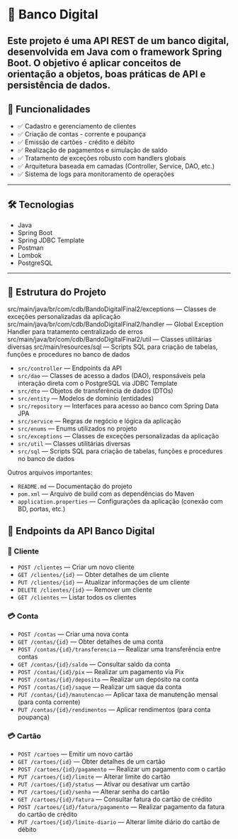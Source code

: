 # 📌 Banco Digital

Este projeto é uma API REST de um banco digital, desenvolvida em Java com o framework Spring Boot.
O objetivo é aplicar conceitos de orientação a objetos, boas práticas de API e persistência de dados.
---

## 🚀 Funcionalidades

- ✅ Cadastro e gerenciamento de clientes
- ✅ Criação de contas - corrente e poupança
- ✅ Emissão de cartões - crédito e débito
- ✅ Realização de pagamentos e simulação de saldo
- ✅ Tratamento de exceções robusto com handlers globais
- ✅ Arquitetura baseada em camadas (Controller, Service, DAO, etc.)
- ✅ Sistema de logs para monitoramento de operações
---

## 🛠️ Tecnologias

- Java  
- Spring Boot
- Spring JDBC Template 
- Postman
- Lombok
- PostgreSQL
---

## 📂 Estrutura do Projeto

src/main/java/br/com/cdb/BandoDigitalFinal2/exceptions — Classes de exceções personalizadas da aplicação
src/main/java/br/com/cdb/BandoDigitalFinal2/handler — Global Exception Handler para tratamento centralizado de erros
src/main/java/br/com/cdb/BandoDigitalFinal2/util — Classes utilitárias diversas
src/main/resources/sql — Scripts SQL para criação de tabelas, funções e procedures no banco de dados
- `src/controller` — Endpoints da API
- `src/dao` — Classes de acesso a dados (DAO), responsáveis pela interação direta com o PostgreSQL via JDBC Template  
- `src/dto` — Objetos de transferência de dados (DTOs)  
- `src/entity` — Modelos de domínio (entidades)
- `src/repository` — Interfaces para acesso ao banco com Spring Data JPA  
- `src/service` — Regras de negócio e lógica da aplicação  
- `src/enums` — Enums utilizados no projeto
- `src/exceptions` — Classes de exceções personalizadas da aplicação
- `src/util` — Classes utilitárias diversas
- `src/sql` — Scripts SQL para criação de tabelas, funções e procedures no banco de dados 
  

Outros arquivos importantes:
- `README.md` — Documentação do projeto  
- `pom.xml` — Arquivo de build com as dependências do Maven
- `application.properties` — Configurações da aplicação (conexão com BD, portas, etc.)


## 📡 Endpoints da API Banco Digital

### 🧍 Cliente

- `POST /clientes` — Criar um novo cliente  
- `GET /clientes/{id}` — Obter detalhes de um cliente  
- `PUT /clientes/{id}` — Atualizar informações de um cliente  
- `DELETE /clientes/{id}` — Remover um cliente  
- `GET /clientes` — Listar todos os clientes

### 💳 Conta

- `POST /contas` — Criar uma nova conta  
- `GET /contas/{id}` — Obter detalhes de uma conta  
- `POST /contas/{id}/transferencia` — Realizar uma transferência entre contas  
- `GET /contas/{id}/saldo` — Consultar saldo da conta  
- `POST /contas/{id}/pix` — Realizar um pagamento via Pix  
- `POST /contas/{id}/deposito` — Realizar um depósito na conta  
- `POST /contas/{id}/saque` — Realizar um saque da conta  
- `PUT /contas/{id}/manutencao` — Aplicar taxa de manutenção mensal (para conta corrente)  
- `PUT /contas/{id}/rendimentos` — Aplicar rendimentos (para conta poupança)

### 💳 Cartão

- `POST /cartoes` — Emitir um novo cartão  
- `GET /cartoes/{id}` — Obter detalhes de um cartão  
- `POST /cartoes/{id}/pagamento` — Realizar um pagamento com o cartão  
- `PUT /cartoes/{id}/limite` — Alterar limite do cartão  
- `PUT /cartoes/{id}/status` — Ativar ou desativar um cartão  
- `PUT /cartoes/{id}/senha` — Alterar senha do cartão  
- `GET /cartoes/{id}/fatura` — Consultar fatura do cartão de crédito  
- `POST /cartoes/{id}/fatura/pagamento` — Realizar pagamento da fatura do cartão de crédito  
- `PUT /cartoes/{id}/limite-diario` — Alterar limite diário do cartão de débito
